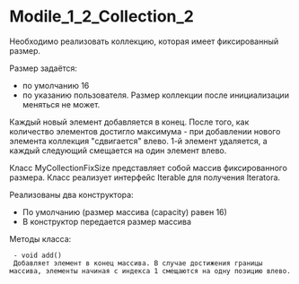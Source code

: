 # Modile_1_2_Collection_2

Необходимо реализовать коллекцию, которая имеет фиксированный размер.

Размер задаётся:
  - по умолчанию 16
  - по указанию пользователя.
Размер коллекции после инициализации меняться не может.

Каждый новый элемент добавляется в конец. После того, как количество элементов достигло максимума - при добавлении нового элемента коллекция "сдвигается" влево. 1-й элемент удаляется, а каждый следующий смещается на один элемент влево.

Класс MyCollectionFixSize представляет собой массив фиксированного размера. Класс реализует интерфейс Iterable для получения Iteratora.

Реализованы два конструктора:

  - По умолчанию (размер массива (capacity) равен 16)
  - В конструктор передается размер массива
  
  Методы класса:

     - void add() 
     Добавляет элемент в конец массива. В случае достижения границы массива, элементы начиная с индекса 1 смещаются на одну позицию влево.
     

